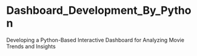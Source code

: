 # Dashboard_Development_By_Python
Developing a Python-Based Interactive Dashboard for Analyzing Movie Trends and Insights
